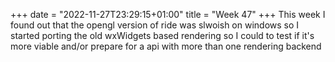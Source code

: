 +++
date = "2022-11-27T23:29:15+01:00"
title = "Week 47"
+++
This week I found out that the opengl version of ride was slwoish on windows so I started porting the old wxWidgets based rendering so I could to test if it's more viable and/or prepare for a api with more than one rendering backend
